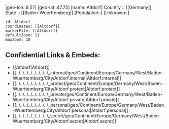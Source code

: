 ﻿---
location: [47.75,9.57] 
mapzoom: [7,12] 
mapmarker: city 
type: City
tags:
- geo/City


SpocWebEntityId: 28766
isDeleted: false
confidential: public

---
[geo-lon::9.57] 
[geo-lat::47.75] 
[name::Altdorf] 
Country :: [[Germany]]  
State :: [[Baden-Wuerttemberg]] 
[Population::] 
[Unknown::] 


```leaflet
id: Altdorf
coordinates: [[Altdorf]] 
markerFile: [[Altdorf]] 
defaultZoom: 11 
maxZoom: 18
```


## Confidential Links & Embeds: 
- [[Altdorf|Altdorf]]  
- [[../../../../../../../../_internal/geo/Continent/Europe/Germany/West/Baden-Wuerttemberg/City/Altdorf.internal|Altdorf.internal]] 
- [[../../../../../../../../_protect/geo/Continent/Europe/Germany/West/Baden-Wuerttemberg/City/Altdorf.protect|Altdorf.protect]] 
- [[../../../../../../../../_private/geo/Continent/Europe/Germany/West/Baden-Wuerttemberg/City/Altdorf.private|Altdorf.private]] 
- [[../../../../../../../../_personal/geo/Continent/Europe/Germany/West/Baden-Wuerttemberg/City/Altdorf.personal|Altdorf.personal]] 
- [[../../../../../../../../_secret/geo/Continent/Europe/Germany/West/Baden-Wuerttemberg/City/Altdorf.secret|Altdorf.secret]] 
